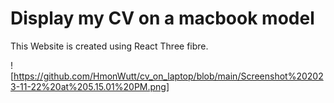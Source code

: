 # Display my CV on a macbook model


This Website is created using React Three fibre. 

![https://github.com/HmonWutt/cv_on_laptop/blob/main/Screenshot%202023-11-22%20at%205.15.01%20PM.png]
